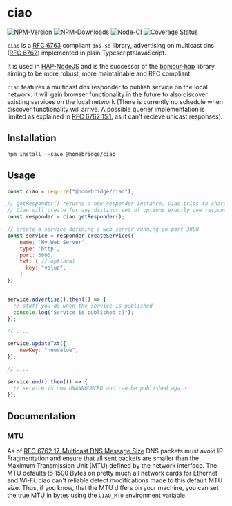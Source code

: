 # ciao

[![NPM-Version](https://badgen.net/npm/v/@homebridge/ciao)](https://www.npmjs.org/package/@homebridge/ciao)
[![NPM-Downloads](https://badgen.net/npm/dt/@homebridge/ciao)](https://www.npmjs.org/package/@homebridge/ciao)
[![Node-CI](https://github.com/homebridge/ciao/workflows/Node-CI/badge.svg)](https://github.com/homebridge/ciao/actions?query=workflow%3ANode-CI)
[![Coverage Status](https://coveralls.io/repos/github/homebridge/ciao/badge.svg?branch=master)](https://coveralls.io/github/homebridge/ciao?branch=master)

`ciao` is a [RFC 6763](https://tools.ietf.org/html/rfc6763) compliant `dns-sd` library,
advertising on multicast dns ([RFC 6762](https://tools.ietf.org/html/rfc6762))
implemented in plain Typescript/JavaScript.

It is used in [HAP-NodeJS](https://github.com/homebridge/HAP-NodeJS) and is the successor of the 
[bonjour-hap](https://github.com/homebridge/bonjour) library, 
aiming to be more robust, more maintainable and RFC compliant.

`ciao` features a multicast dns responder to publish service on the local network.
It will gain browser functionality in the future to also discover existing services on the local network
(There is currently no schedule when discover functionality will arrive. 
A possible querier implementation is limited as explained in [RFC 6762 15.1.](https://tools.ietf.org/html/rfc6762#section-15.1)
as it can't recieve unicast responses).

## Installation

```
npm install --save @homebridge/ciao
```

## Usage

```js
const ciao = require("@homebridge/ciao");

// getResponder() returns a new responder instance. Ciao tries to share as many responders as possible
// Ciao will create for any distinct set of options exactly one responder.
const responder = ciao.getResponder();

// create a service defining a web server running on port 3000
const service = responder.createService({
    name: 'My Web Server',
    type: 'http',
    port: 3000,
    txt: { // optional
      key: "value",
    }
})


service.advertise().then(() => {
  // stuff you do when the service is published
  console.log("Service is published :)");
});

// ....

service.updateTxt({
    newKey: "newValue",
});

// ....

service.end().then(() => {
  // service is now UNANNOUNCED and can be published again
});
```

## Documentation 

### MTU

As of [RFC 6762 17. Multicast DNS Message Size](https://tools.ietf.org/html/rfc6762#section-17) DNS packets must avoid
IP Fragmentation and ensure that all sent packets are smaller than the Maximum Transmission Unit (MTU) defined by
the network interface. The MTU defaults to 1500 Bytes on pretty much all network cards for Ethernet and Wi-Fi.
ciao can't reliable detect modifications made to this default MTU size. Thus, if you know, that the MTU
differs on your machine, you can set the true MTU in bytes using the `CIAO_MTU` environment variable. 
